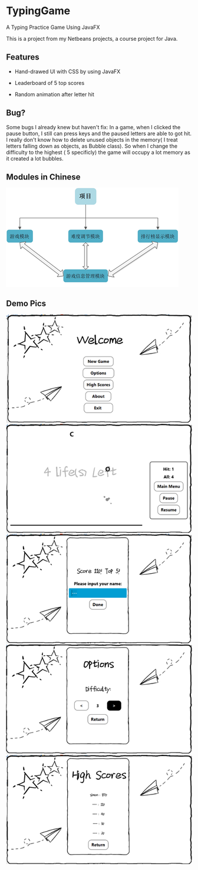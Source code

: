 # TypingGame
A Typing Practice Game Using JavaFX

This is a project from my Netbeans projects, a course project for Java.

## Features
- Hand-drawed UI with CSS by using JavaFX

- Leaderboard of 5 top scores

- Random animation after letter hit

## Bug?
Some bugs I already knew but haven't fix:
     In a game, when I clicked the pause button, I still can press keys and the paused letters are able to got hit.
     I really don't know how to delete unused objects in the memory( I treat letters falling down as objects, as Bubble class). So when I change the difficulty to the highest ( 5 specificly) the game will occupy a lot memory as it created a lot bubbles.

## Modules in Chinese
![Modules](./readme_res/modules.png)

## Demo Pics
![pic1](./readme_res/show1.png)
![pic2](./readme_res/show2.png)
![pic3](./readme_res/show3.png)
![pic4](./readme_res/show4.png)
![pic4](./readme_res/show5.png)